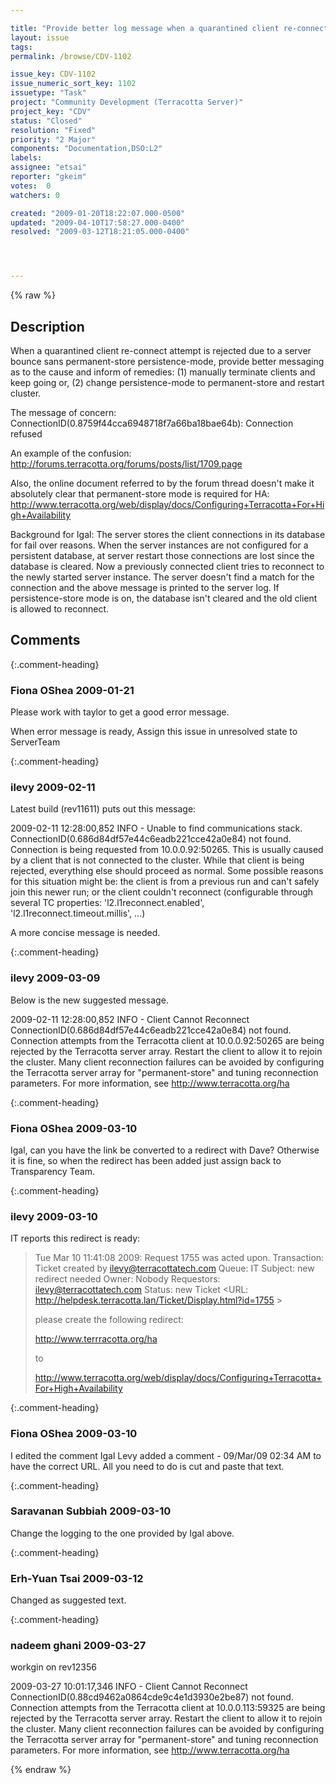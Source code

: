 ```yaml
---

title: "Provide better log message when a quarantined client re-connect attempt is rejected"
layout: issue
tags: 
permalink: /browse/CDV-1102

issue_key: CDV-1102
issue_numeric_sort_key: 1102
issuetype: "Task"
project: "Community Development (Terracotta Server)"
project_key: "CDV"
status: "Closed"
resolution: "Fixed"
priority: "2 Major"
components: "Documentation,DSO:L2"
labels: 
assignee: "etsai"
reporter: "gkeim"
votes:  0
watchers: 0

created: "2009-01-20T18:22:07.000-0500"
updated: "2009-04-10T17:58:27.000-0400"
resolved: "2009-03-12T18:21:05.000-0400"




---
```


{% raw %}

## Description

<div markdown="1" class="description">

When a quarantined client re-connect attempt is rejected due to a server bounce sans permanent-store persistence-mode, provide better messaging as to the cause and inform of remedies: (1) manually terminate clients and keep going or, (2) change persistence-mode to permanent-store and restart cluster.

The message of concern:
ConnectionID(0.8759f44cca6948718f7a66ba18bae64b): Connection refused  

An example of the confusion:
http://forums.terracotta.org/forums/posts/list/1709.page

Also, the online document referred to by the forum thread doesn't make it absolutely clear that permanent-store mode is required for HA:
http://www.terracotta.org/web/display/docs/Configuring+Terracotta+For+High+Availability

Background for Igal:
The server stores the client connections in its database for fail over reasons.  When the server instances are not configured for a persistent database, at server restart those connections are lost since the database is cleared.  Now a previously connected client tries to reconnect to the newly started server instance.  The server doesn't find a match for the connection and the above message is printed to the server log.  If persistence-store mode is on, the database isn't cleared and the old client is allowed to reconnect.




</div>

## Comments


{:.comment-heading}
### **Fiona OShea** <span class="date">2009-01-21</span>

<div markdown="1" class="comment">

Please work with taylor to get a good error message.

When error message is ready, Assign this issue in unresolved state to ServerTeam

</div>


{:.comment-heading}
### **ilevy** <span class="date">2009-02-11</span>

<div markdown="1" class="comment">

Latest build (rev11611) puts out this message:

2009-02-11 12:28:00,852 INFO - Unable to find communications stack. ConnectionID(0.686d84df57e44c6eadb221cce42a0e84) not found. Connection is being requested from 10.0.0.92:50265. This is usually caused by a client that is not connected to the cluster. While that client is being rejected, everything else should proceed as normal. Some possible reasons for this situation might be: the client is from a previous run and can't safely join this newer run; or the client couldn't reconnect (configurable through several TC properties: 'l2.l1reconnect.enabled', 'l2.l1reconnect.timeout.millis', ...)

A more concise message is needed.

</div>


{:.comment-heading}
### **ilevy** <span class="date">2009-03-09</span>

<div markdown="1" class="comment">

Below is the new suggested message.

2009-02-11 12:28:00,852 INFO - Client Cannot Reconnect
ConnectionID(0.686d84df57e44c6eadb221cce42a0e84) not found. Connection attempts from the Terracotta client at 10.0.0.92:50265 are being rejected by the Terracotta server array.  Restart  the client to allow it to rejoin the cluster. Many client reconnection failures can be avoided by configuring the Terracotta server array for "permanent-store" and tuning reconnection parameters. For more information, see  http://www.terracotta.org/ha

</div>


{:.comment-heading}
### **Fiona OShea** <span class="date">2009-03-10</span>

<div markdown="1" class="comment">

Igal, can you have the link be converted to a redirect with Dave?  Otherwise it is fine, so when the redirect has been added just assign back to Transparency Team.

</div>


{:.comment-heading}
### **ilevy** <span class="date">2009-03-10</span>

<div markdown="1" class="comment">

IT reports this redirect is ready:

> Tue Mar 10 11:41:08 2009: Request 1755 was acted upon.
> Transaction: Ticket created by ilevy@terracottatech.com
>        Queue: IT
>      Subject: new redirect needed
>        Owner: Nobody
>   Requestors: ilevy@terracottatech.com
>       Status: new
>  Ticket <URL: http://helpdesk.terracotta.lan/Ticket/Display.html?id=1755 >
> 
> 
> please create the following redirect:
> 
> http://www.terrracotta.org/ha
> 
> to
> 
> http://www.terracotta.org/web/display/docs/Configuring+Terracotta+For+High+Availability

</div>


{:.comment-heading}
### **Fiona OShea** <span class="date">2009-03-10</span>

<div markdown="1" class="comment">

I edited the comment 
Igal Levy added a comment - 09/Mar/09 02:34 AM
to have the correct URL. All you need to do is cut and paste that text.

</div>


{:.comment-heading}
### **Saravanan Subbiah** <span class="date">2009-03-10</span>

<div markdown="1" class="comment">

Change the logging to the one provided by Igal above.

</div>


{:.comment-heading}
### **Erh-Yuan Tsai** <span class="date">2009-03-12</span>

<div markdown="1" class="comment">

Changed as suggested text.

</div>


{:.comment-heading}
### **nadeem ghani** <span class="date">2009-03-27</span>

<div markdown="1" class="comment">

workgin on rev12356

2009-03-27 10:01:17,346 INFO - Client Cannot Reconnect ConnectionID(0.88cd9462a0864cde9c4e1d3930e2be87) not found. Connection attempts from the Terracotta client at 10.0.0.113:59325 are being rejected by the Terracotta server array. Restart the client to allow it to rejoin the cluster. Many client reconnection failures can be avoided by configuring the Terracotta server array for "permanent-store" and tuning reconnection parameters. For more information, see http://www.terracotta.org/ha

</div>



{% endraw %}
